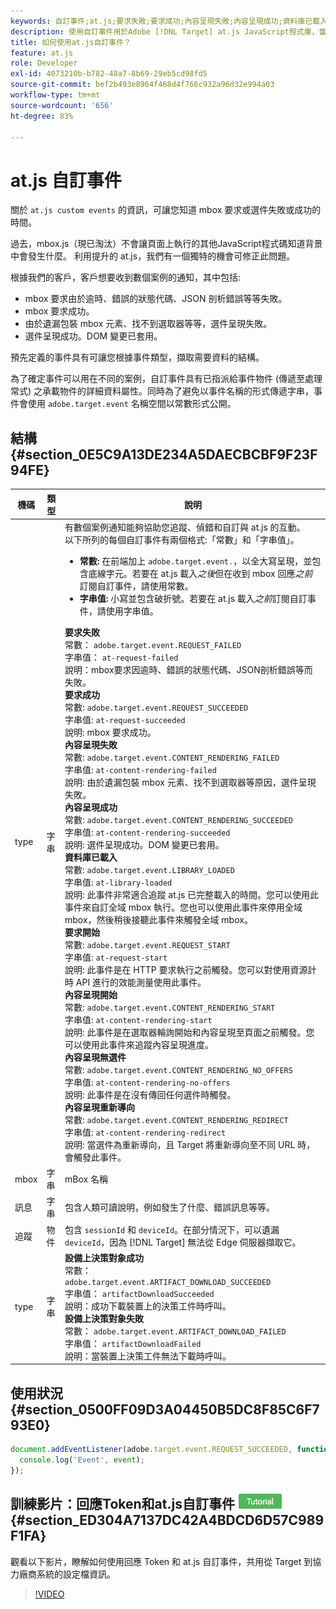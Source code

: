```yaml
---
keywords: 自訂事件;at.js;要求失敗;要求成功;內容呈現失敗;內容呈現成功;資料庫已載入;要求開始;內容呈現開始;內容呈現無選件;內容呈現重新導向
description: 使用自訂事件用於Adobe [!DNL Target] at.js JavaScript程式庫，當mbox要求或選件失敗或成功時收到通知。
title: 如何使用at.js自訂事件？
feature: at.js
role: Developer
exl-id: 4073210b-b782-48a7-8b69-29eb5cd98fd5
source-git-commit: bef2b493e8964f468d4f766c932a96d32e994a03
workflow-type: tm+mt
source-wordcount: '656'
ht-degree: 83%

---
```


# at.js 自訂事件

關於 `at.js custom events` 的資訊，可讓您知道 mbox 要求或選件失敗或成功的時間。

過去，mbox.js（現已淘汰）不會讓頁面上執行的其他JavaScript程式碼知道背景中會發生什麼。 利用提升的 at.js，我們有一個獨特的機會可修正此問題。

根據我們的客戶，客戶想要收到數個案例的通知，其中包括:

* mbox 要求由於逾時、錯誤的狀態代碼、JSON 剖析錯誤等等失敗。
* mbox 要求成功。
* 由於遺漏包裝 mbox 元素、找不到選取器等等，選件呈現失敗。
* 選件呈現成功。DOM 變更已套用。

預先定義的事件具有可讓您根據事件類型，擷取需要資料的結構。

為了確定事件可以用在不同的案例，自訂事件具有已指派給事件物件 (傳遞至處理常式) 之承載物件的詳細資料屬性。同時為了避免以事件名稱的形式傳遞字串，事件會使用 `adobe.target.event` 名稱空間以常數形式公開。

## 結構 {#section_0E5C9A13DE234A5DAECBCBF9F23F94FE}

| 機碼 | 類型 | 說明 |
|--- |--- |--- |
| type | 字串 | 有數個案例通知能夠協助您追蹤、偵錯和自訂與 at.js 的互動。<br>以下所列的每個自訂事件有兩個格式:「常數」和「字串值」。<ul><li>**常數:** 在前端加上 `adobe.target.event.`，以全大寫呈現，並包含底線字元。若要在 at.js 載入&#x200B;*之後*&#x200B;但在收到 mbox 回應&#x200B;*之前*&#x200B;訂閱自訂事件，請使用常數。</li><li>**字串值:** 小寫並包含破折號。若要在 at.js 載入&#x200B;*之前*&#x200B;訂閱自訂事件，請使用字串值。</li></ul>**要求失敗**<br>&#x200B;常數： `adobe.target.event.REQUEST_FAILED`<br>字串值： `at-request-failed`<br>說明：mbox要求因逾時、錯誤的狀態代碼、JSON剖析錯誤等而失敗。<br>**要求成功**<br>&#x200B;常數: `adobe.target.event.REQUEST_SUCCEEDED`<br>字串值: `at-request-succeeded`<br>說明: mbox 要求成功。<br>**內容呈現失敗**<br>&#x200B;常數: `adobe.target.event.CONTENT_RENDERING_FAILED`<br>字串值: `at-content-rendering-failed`<br>說明: 由於遺漏包裝 mbox 元素、找不到選取器等原因，選件呈現失敗。<br>**內容呈現成功**<br>&#x200B;常數: `adobe.target.event.CONTENT_RENDERING_SUCCEEDED`<br>字串值: `at-content-rendering-succeeded`<br>說明: 選件呈現成功。DOM 變更已套用。<br>**資料庫已載入**<br>&#x200B;常數: `adobe.target.event.LIBRARY_LOADED`<br>字串值: `at-library-loaded`<br>說明: 此事件非常適合追蹤 at.js 已完整載入的時間。您可以使用此事件來自訂全域 mbox 執行。您也可以使用此事件來停用全域 mbox，然後稍後接聽此事件來觸發全域 mbox。<br>**要求開始**<br>&#x200B;常數: `adobe.target.event.REQUEST_START`<br>字串值: `at-request-start`<br>說明: 此事件是在 HTTP 要求執行之前觸發。您可以對使用資源計時 API 進行的效能測量使用此事件。<br>**內容呈現開始**<br>&#x200B;常數: `adobe.target.event.CONTENT_RENDERING_START`<br>字串值: `at-content-rendering-start`<br>說明: 此事件是在選取器輪詢開始和內容呈現至頁面之前觸發。您可以使用此事件來追蹤內容呈現進度。<br>**內容呈現無選件**<br>&#x200B;常數: `adobe.target.event.CONTENT_RENDERING_NO_OFFERS`<br>字串值: `at-content-rendering-no-offers`<br>說明: 此事件是在沒有傳回任何選件時觸發。<br>**內容呈現重新導向**<br>&#x200B;常數: `adobe.target.event.CONTENT_RENDERING_REDIRECT`<br>字串值: `at-content-rendering-redirect`<br>說明: 當選件為重新導向，且 Target 將重新導向至不同 URL 時，會觸發此事件。 |
| mbox | 字串 | mBox 名稱 |
| 訊息 | 字串 | 包含人類可讀說明，例如發生了什麼、錯誤訊息等等。 |
| 追蹤 | 物件 | 包含 `sessionId` 和 `deviceId`。在部分情況下，可以遺漏 `deviceId`，因為 [!DNL Target] 無法從 Edge 伺服器擷取它。 |
| type | 字串 | **設備上決策對象成功**<br>&#x200B;常數：<br>`adobe.target.event.ARTIFACT_DOWNLOAD_SUCCEEDED`<br>字串值： `artifactDownloadSucceeded`<br>說明：成功下載裝置上的決策工件時呼叫。<br>**設備上決策對象失敗**<br>&#x200B;常數： `adobe.target.event.ARTIFACT_DOWNLOAD_FAILED`<br>字串值： `artifactDownloadFailed`<br>說明：當裝置上決策工件無法下載時呼叫。 |

## 使用狀況 {#section_0500FF09D3A04450B5DC8F85C6F793E0}

```javascript
document.addEventListener(adobe.target.event.REQUEST_SUCCEEDED, function(event) { 
  console.log('Event', event); 
});
```

## 訓練影片：回應Token和at.js自訂事件 ![教學課程徽章](/help/assets/tutorial.png) {#section_ED304A7137DC42A4BDCD6D57C989F1FA}

觀看以下影片，瞭解如何使用回應 Token 和 at.js 自訂事件，共用從 Target 到協力廠商系統的設定檔資訊。

>[!VIDEO](https://video.tv.adobe.com/v/23253/)

